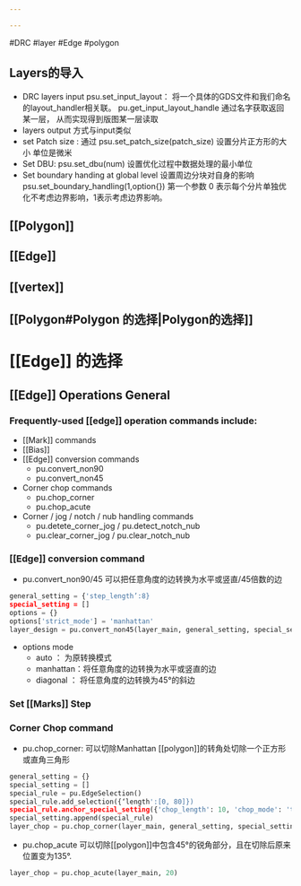 ```yaml
---

---
```

#DRC #layer #Edge #polygon 
## Layers的导入

- DRC layers input psu.set_input_layout： 将一个具体的GDS文件和我们命名的layout_handler相关联。 pu.get_input_layout_handle 通过名字获取返回某一层， 从而实现得到版图某一层读取
- layers output 方式与input类似
- set Patch size : 通过 psu.set_patch_size(patch_size) 设置分片正方形的大小 单位是微米
- Set DBU: psu.set_dbu(num) 设置优化过程中数据处理的最小单位
- Set boundary handing at global level 设置周边分块对自身的影响 psu.set_boundary_handling(1,option{}) 第一个参数 0 表示每个分片单独优化不考虑边界影响，1表示考虑边界影响。
## [[Polygon]] 
## [[Edge]]
## [[vertex]] 

## [[Polygon#Polygon 的选择|Polygon的选择]]
# [[Edge]] 的选择

## [[Edge]] Operations General

### Frequently-used [[edge]] operation commands include:

- [[Mark]] commands
- [[Bias]] 
- [[Edge]] conversion commands
    - pu.convert_non90
    - pu.convert_non45
- Corner chop commands
    - pu.chop_corner
    - pu.chop_acute
- Corner / jog / notch / nub handling commands
    - pu.detete_corner_jog / pu.detect_notch_nub
    - pu.clear_corner_jog / pu.clear_notch_nub

### [[Edge]] conversion command

- pu.convert_non90/45 可以把任意角度的边转换为水平或竖直/45倍数的边
```python
general_setting = {'step_length’:8}
special_setting = []
options = {}
options['strict_mode'] = 'manhattan'
layer_design = pu.convert_non45(layer_main, general_setting, special_setting, options=options)
```
- options mode
	- auto ： 为原转换模式
	- manhattan：将任意角度的边转换为水平或竖直的边
	- diagonal ： 将任意角度的边转换为45°的斜边

### Set [[Marks]] Step 

### Corner Chop command

- pu.chop_corner: 可以切除Manhattan [[polygon]]的转角处切除一个正方形或直角三角形
```python
general_setting = {}
special_setting = []
special_rule = pu.EdgeSelection()
special_rule.add_selection({‘length':[0, 80]})
special_rule.anchor_special_setting({'chop_length': 10, 'chop_mode': 'triangle'})
special_setting.append(special_rule)
layer_chop = pu.chop_corner(layer_main, general_setting, special_setting)
```
- pu.chop_acute 可以切除[[polygon]]中包含45°的锐角部分，且在切除后原来位置变为135°.
```python
layer_chop = pu.chop_acute(layer_main, 20)
```